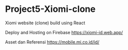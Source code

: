 # Project5-Xiomi-clone
Xiomi website (clone) build using React

Deploy and Hosting on Firebase
https://xiomi-id.web.app/

Asset dan Referensi 
https://mobile.mi.co.id/id/
